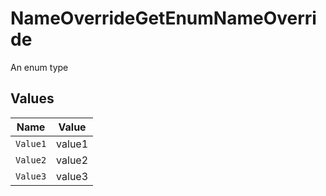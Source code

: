 # NameOverrideGetEnumNameOverride

An enum type


## Values

| Name     | Value    |
| -------- | -------- |
| `Value1` | value1   |
| `Value2` | value2   |
| `Value3` | value3   |